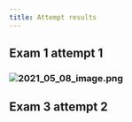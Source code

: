 ```yaml
---
title: Attempt results
---
```


## Exam 1 attempt 1
### ![2021_05_08_image.png](https://cdn.logseq.com/%2F19d8129d-f0d6-41c0-a53b-bbfce3d097ca3c5f00e9-9641-4f90-a09a-1c96d74b13812021_05_08_image.png?Expires=4774094417&Signature=JTBc0yIT7j~IKLn1HQYGtkgrQnzjXMprQ5-sXipfUdNw6ykuo8mXEs5KrDm9jnGCzGPiB14zWTEj9OEczbpzCFE5CdxxbzyiQ8waTELkz9Vscp7mGSQIHkQwtTAyigcPYzfaWX6JPoba3weFqsMpoz8GMh0z1yVhaWC9RRU3h8hMOzRyJw35xoSbEQYa2Bk732CmG9-s4yRyzdjnWoHXmMxTp7WK2~-ajee6nBtr6sy7-alUJhOheAEHuWvLjWMQALUz8UVGC~ypBDxPP8GRbq4gxQuoYSlvErF1JPKVwUIVBaptm97tU8mjQm2hBYy4LkSrNBUbMcuxxWFDcdQ1QQ__&Key-Pair-Id=APKAJE5CCD6X7MP6PTEA)
## Exam 3 attempt 2
###

